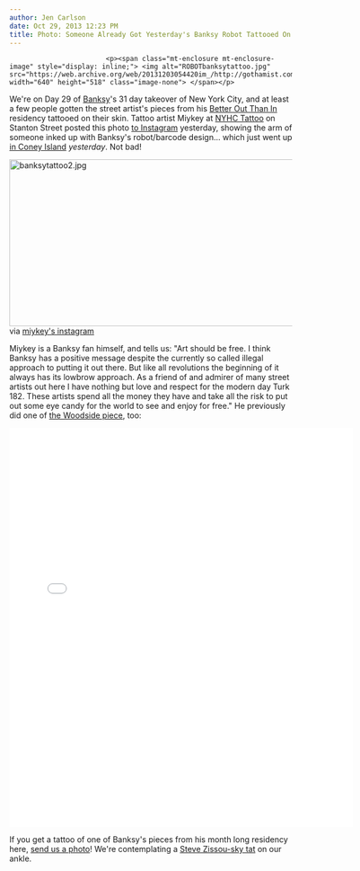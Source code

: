 ```yaml
---
author: Jen Carlson
date: Oct 29, 2013 12:23 PM
title: Photo: Someone Already Got Yesterday's Banksy Robot Tattooed On Their Arm
---
```



                            
                            
                            
                            <p><span class="mt-enclosure mt-enclosure-image" style="display: inline;"> <img alt="ROBOTbanksytattoo.jpg" src="https://web.archive.org/web/20131203054420im_/http://gothamist.com/attachments/arts_jen/ROBOTbanksytattoo.jpg" width="640" height="518" class="image-none"> </span></p>

<p>We&apos;re on Day 29 of <a href="https://web.archive.org/web/20131203054420/http://gothamist.com/tags/banksy">Banksy</a>&apos;s 31 day takeover of New York City, and at least a few people gotten the street artist&apos;s pieces from his <a href="https://web.archive.org/web/20131203054420/http://gothamist.com/tags/betteroutthanin">Better Out Than In</a> residency tattooed on their skin. Tattoo artist Miykey at <a href="https://web.archive.org/web/20131203054420/http://nyhctattoo.com/">NYHC Tattoo</a> on Stanton Street posted this photo <a href="https://web.archive.org/web/20131203054420/http://instagram.com/p/gB-8dsBxFw/">to Instagram</a> yesterday, showing the arm of someone inked up with Banksy&apos;s robot/barcode design... which just went up <a href="https://web.archive.org/web/20131203054420/http://gothamist.com/2013/10/28/photos_new_banksy_piece.php">in Coney Island</a> <em>yesterday</em>. Not bad!</p>

<p><span class="mt-enclosure mt-enclosure-image" style="display: inline;"> <img alt="banksytattoo2.jpg" src="https://web.archive.org/web/20131203054420im_/http://gothamist.com/attachments/arts_jen/banksytattoo2.jpg" width="640" height="297" class="image-none"> </span><br>
<span class="photo_caption">via <a href="https://web.archive.org/web/20131203054420/http://instagram.com/miykey">miykey&apos;s instagram</a></span></p>

<p>Miykey is a Banksy fan himself, and tells us: &quot;Art should be free. I think Banksy has a positive message despite the currently so called illegal approach to putting it out there. But like all revolutions the beginning of it always has its lowbrow approach. As a friend of and admirer of many street artists out here I have nothing but love and respect for the modern day Turk 182. These artists spend all the money they have and take all the risk to put out some eye candy for the world to see and enjoy for free.&quot; He previously did one of <a href="https://web.archive.org/web/20131203054420/http://gothamist.com/2013/10/14/photo_latest_banksy_seems_to_be_in_1.php#photo-1">the Woodside piece</a>, too:</p>

<center><iframe src="//web.archive.org/web/20131203054420if_/http://instagram.com/p/foB6AIhxKC/embed/" width="612" height="710" frameborder="0" scrolling="no" allowtransparency="true"></iframe></center>

<p>If you get a tattoo of one of Banksy&apos;s pieces from his month long residency here, <a href="https://web.archive.org/web/20131203054420/mailto:photos@gothamist.com">send us a photo</a>! We&apos;re contemplating a <a href="https://web.archive.org/web/20131203054420/http://gothamist.com/2013/10/18/a_guide_to_banksys_nyc_team.php#photo-10">Steve Zissou-sky tat</a> on our ankle.</p>
                            
                            
                            